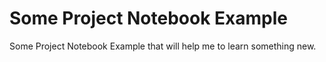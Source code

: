 # Some Project Notebook Example
 Some Project Notebook Example that will help me to learn something new.
